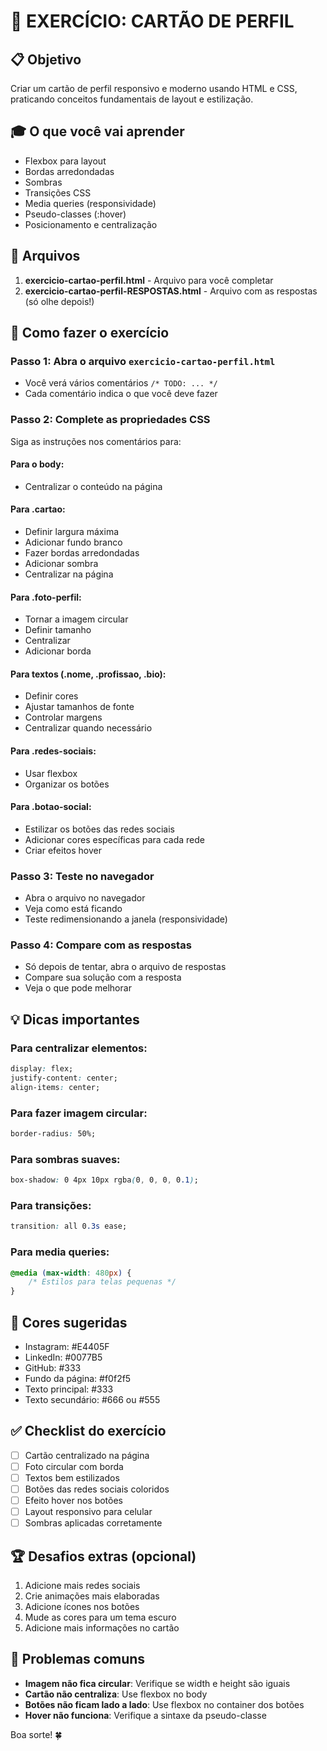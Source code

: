 # 🎯 EXERCÍCIO: CARTÃO DE PERFIL

## 📋 Objetivo
Criar um cartão de perfil responsivo e moderno usando HTML e CSS, praticando conceitos fundamentais de layout e estilização.

## 🎓 O que você vai aprender
- Flexbox para layout
- Bordas arredondadas
- Sombras
- Transições CSS
- Media queries (responsividade)
- Pseudo-classes (:hover)
- Posicionamento e centralização

## 📁 Arquivos
1. **exercicio-cartao-perfil.html** - Arquivo para você completar
2. **exercicio-cartao-perfil-RESPOSTAS.html** - Arquivo com as respostas (só olhe depois!)

## 🚀 Como fazer o exercício

### Passo 1: Abra o arquivo `exercicio-cartao-perfil.html`
- Você verá vários comentários `/* TODO: ... */`
- Cada comentário indica o que você deve fazer

### Passo 2: Complete as propriedades CSS
Siga as instruções nos comentários para:

#### Para o body:
- Centralizar o conteúdo na página

#### Para .cartao:
- Definir largura máxima
- Adicionar fundo branco
- Fazer bordas arredondadas
- Adicionar sombra
- Centralizar na página

#### Para .foto-perfil:
- Tornar a imagem circular
- Definir tamanho
- Centralizar
- Adicionar borda

#### Para textos (.nome, .profissao, .bio):
- Definir cores
- Ajustar tamanhos de fonte
- Controlar margens
- Centralizar quando necessário

#### Para .redes-sociais:
- Usar flexbox
- Organizar os botões

#### Para .botao-social:
- Estilizar os botões das redes sociais
- Adicionar cores específicas para cada rede
- Criar efeitos hover

### Passo 3: Teste no navegador
- Abra o arquivo no navegador
- Veja como está ficando
- Teste redimensionando a janela (responsividade)

### Passo 4: Compare com as respostas
- Só depois de tentar, abra o arquivo de respostas
- Compare sua solução com a resposta
- Veja o que pode melhorar

## 💡 Dicas importantes

### Para centralizar elementos:
```css
display: flex;
justify-content: center;
align-items: center;
```

### Para fazer imagem circular:
```css
border-radius: 50%;
```

### Para sombras suaves:
```css
box-shadow: 0 4px 10px rgba(0, 0, 0, 0.1);
```

### Para transições:
```css
transition: all 0.3s ease;
```

### Para media queries:
```css
@media (max-width: 480px) {
    /* Estilos para telas pequenas */
}
```

## 🎨 Cores sugeridas
- Instagram: #E4405F
- LinkedIn: #0077B5
- GitHub: #333
- Fundo da página: #f0f2f5
- Texto principal: #333
- Texto secundário: #666 ou #555

## ✅ Checklist do exercício
- [ ] Cartão centralizado na página
- [ ] Foto circular com borda
- [ ] Textos bem estilizados
- [ ] Botões das redes sociais coloridos
- [ ] Efeito hover nos botões
- [ ] Layout responsivo para celular
- [ ] Sombras aplicadas corretamente

## 🏆 Desafios extras (opcional)
1. Adicione mais redes sociais
2. Crie animações mais elaboradas
3. Adicione ícones nos botões
4. Mude as cores para um tema escuro
5. Adicione mais informações no cartão

## 🔧 Problemas comuns
- **Imagem não fica circular**: Verifique se width e height são iguais
- **Cartão não centraliza**: Use flexbox no body
- **Botões não ficam lado a lado**: Use flexbox no container dos botões
- **Hover não funciona**: Verifique a sintaxe da pseudo-classe

Boa sorte! 🍀